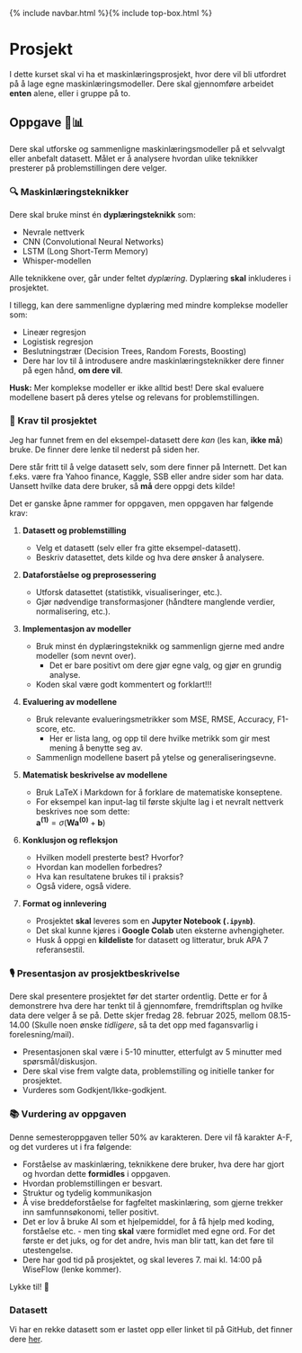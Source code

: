 {% include navbar.html %}{% include top-box.html %}
# Prosjekt
I dette kurset skal vi ha et maskinlæringsprosjekt, hvor dere vil bli utfordret på å lage egne maskinlæringsmodeller. Dere skal gjennomføre arbeidet **enten** alene, eller i gruppe på to.

## Oppgave 🎯📊
Dere skal utforske og sammenligne maskinlæringsmodeller på et selvvalgt eller anbefalt datasett. Målet er å analysere hvordan ulike teknikker presterer på problemstillingen dere velger.  

### 🔍 Maskinlæringsteknikker  
Dere skal bruke minst én **dyplæringsteknikk** som:  
- Nevrale nettverk  
- CNN (Convolutional Neural Networks)  
- LSTM (Long Short-Term Memory)  
- Whisper-modellen 
  
Alle teknikkene over, går under feltet *dyplæring*. Dyplæring **skal** inkluderes i prosjektet. 

I tillegg, kan dere sammenligne dyplæring med mindre komplekse modeller som:  
- Lineær regresjon  
- Logistisk regresjon  
- Beslutningstrær (Decision Trees, Random Forests, Boosting)
- Dere har lov til å introdusere andre maskinlæringsteknikker dere finner på egen hånd, **om dere vil**.

**Husk:** Mer komplekse modeller er ikke alltid best! Dere skal evaluere modellene basert på deres ytelse og relevans for problemstillingen.  

### 📂 Krav til prosjektet
Jeg har funnet frem en del eksempel-datasett dere *kan* (les kan, **ikke må**) bruke. De finner dere lenke til nederst på siden her.

Dere står fritt til å velge datasett selv, som dere finner på Internett. Det kan f.eks. være fra Yahoo finance, Kaggle, SSB eller andre sider som har data. Uansett hvilke data dere bruker, så **må** dere oppgi dets kilde!

Det er ganske åpne rammer for oppgaven, men oppgaven har følgende krav:

1. **Datasett og problemstilling**
   - Velg et datasett (selv eller fra gitte eksempel-datasett).
   - Beskriv datasettet, dets kilde og hva dere ønsker å analysere.
    
2. **Dataforståelse og preprosessering**  
   - Utforsk datasettet (statistikk, visualiseringer, etc.).  
   - Gjør nødvendige transformasjoner (håndtere manglende verdier, normalisering, etc.).  

3. **Implementasjon av modeller**  
   - Bruk minst én dyplæringsteknikk og sammenlign gjerne med andre modeller (som nevnt over).
       * Det er bare positivt om dere gjør egne valg, og gjør en grundig analyse.  
   - Koden skal være godt kommentert og forklart!!!  

4. **Evaluering av modellene**  
   - Bruk relevante evalueringsmetrikker som MSE, RMSE, Accuracy, F1-score, etc.
       * Her er lista lang, og opp til dere hvilke metrikk som gir mest mening å benytte seg av.  
   - Sammenlign modellene basert på ytelse og generaliseringsevne.  

5. **Matematisk beskrivelse av modellene**  
   - Bruk LaTeX i Markdown for å forklare de matematiske konseptene.  
   - For eksempel kan input-lag til første skjulte lag i et nevralt nettverk beskrives noe som dette:  
     $\mathbf{a^{(1)}} = \sigma(\mathbf{W} \mathbf{a^{(0)}} + \mathbf{b})$

6. **Konklusjon og refleksjon**  
   - Hvilken modell presterte best? Hvorfor?  
   - Hvordan kan modellen forbedres?  
   - Hva kan resultatene brukes til i praksis?
   - Også videre, også videre. 

7. **Format og innlevering**  
   - Prosjektet **skal** leveres som en **Jupyter Notebook (`.ipynb`)**.  
   - Det skal kunne kjøres i **Google Colab** uten eksterne avhengigheter.  
   - Husk å oppgi en **kildeliste** for datasett og litteratur, bruk APA 7 referansestil. 

### 🎙️ Presentasjon av prosjektbeskrivelse
Dere skal presentere prosjektet før det starter ordentlig. Dette er for å demonstrere hva dere har tenkt til å gjennomføre, fremdriftsplan og hvilke data dere velger å se på. Dette skjer fredag 28. februar 2025, mellom 08.15-14.00 (Skulle noen ønske *tidligere*, så ta det opp med fagansvarlig i forelesning/mail).

- Presentasjonen skal være i 5-10 minutter, etterfulgt av 5 minutter med spørsmål/diskusjon.
- Dere skal vise frem valgte data, problemstilling og initielle tanker for prosjektet.
- Vurderes som Godkjent/Ikke-godkjent.

### 📚 Vurdering av oppgaven
Denne semesteroppgaven teller 50% av karakteren. Dere vil få karakter A-F, og det vurderes ut i fra følgende:

* Forståelse av maskinlæring, teknikkene dere bruker, hva dere har gjort og hvordan dette **formidles** i oppgaven.
* Hvordan problemstillingen er besvart.
* Struktur og tydelig kommunikasjon
* Å vise breddeforståelse for fagfeltet maskinlæring, som gjerne trekker inn samfunnsøkonomi, teller positivt.
* Det er lov å bruke AI som et hjelpemiddel, for å få hjelp med koding, forståelse etc. - men ting **skal** være formidlet med egne ord. For det første er det juks, og for det andre, hvis man blir tatt, kan det føre til utestengelse.
* Dere har god tid på prosjektet, og skal leveres 7. mai kl. 14:00 på WiseFlow (lenke kommer). 

Lykke til! 🚀

### Datasett
Vi har en rekke datasett som er lastet opp eller linket til på GitHub, det finner dere [her](https://github.com/uit-sok-3023-v25/uit-sok-3023-v25.github.io/blob/main/data/README.md).
